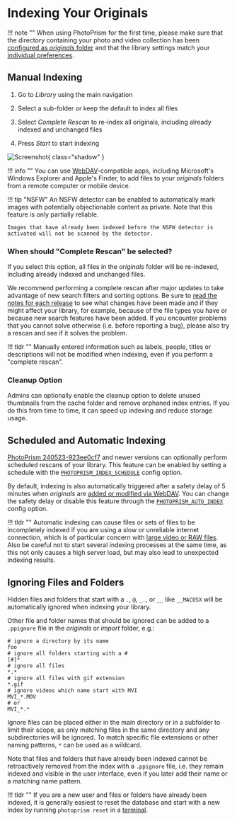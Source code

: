 # Indexing Your Originals #

!!! note ""
    When using PhotoPrism for the first time, please make sure that the directory containing your photo and video collection has been [configured as *originals* folder](../../getting-started/docker-compose.md#photoprismoriginals) and that the library settings match your [individual preferences](../settings/library.md).

## Manual Indexing

1. Go to *Library* using the main navigation

2. Select a sub-folder or keep the default to index all files

3. Select *Complete Rescan* to re-index all originals, including already indexed and unchanged files

4. Press *Start* to start indexing

![Screenshot](img/index-dark.jpg){ class="shadow" }

!!! info ""
    You can use [WebDAV](webdav.md)-compatible apps, including Microsoft's Windows Explorer and Apple's Finder, 
    to add files to your *originals* folders from a remote computer or mobile device.

!!! tip "NSFW"
    An NSFW detector can be enabled to automatically mark images with potentially objectionable content as 
    private. Note that this feature is only partially reliable. 
    
    Images that have already been indexed before the NSFW detector is activated will not be scanned by the detector.

### When should "Complete Rescan" be selected?

If you select this option, all files in the *originals* folder will be re-indexed, including already indexed and unchanged files.

We recommend performing a complete rescan after major updates to take advantage of new search filters and sorting options. Be sure to [read the notes for each release](../../release-notes.md) to see what changes have been made and if they might affect your library, for example, because of the file types you have or because new search features have been added. If you encounter problems that you cannot solve otherwise (i.e. before reporting a bug), please also try a rescan and see if it solves the problem.

!!! tldr ""
    Manually entered information such as labels, people, titles or descriptions will not be modified when indexing, even if you perform a "complete rescan".


### Cleanup Option

Admins can optionally enable the cleanup option to delete unused thumbnails from the cache folder and remove orphaned index entries. If you do this from time to time, it can speed up indexing and reduce storage usage.

## Scheduled and Automatic Indexing

[PhotoPrism 240523-923ee0cf7](../../release-notes.md#may-23-2024) and newer versions can optionally perform scheduled rescans of your library. This feature can be enabled by setting a schedule with the [`PHOTOPRISM_INDEX_SCHEDULE`](../../getting-started/config-options.md#indexing) config option.

By default, indexing is also automatically triggered after a safety delay of 5 minutes when *originals* are [added or modified via WebDAV](../sync/webdav.md).
You can change the safety delay or disable this feature through the [`PHOTOPRISM_AUTO_INDEX`](../../getting-started/config-options.md#indexing) config option.

!!! tldr ""
    Automatic indexing can cause files or sets of files to be incompletely indexed if you are using a slow or unreliable internet connection, which is of particular concern with [large video or RAW files](https://github.com/photoprism/photoprism/issues/4310).
    Also be careful not to start several indexing processes at the same time, as this not only causes a high server load, but may also lead to unexpected indexing results.

## Ignoring Files and Folders

Hidden files and folders that start with a `.`, `@`, `_.`, or `__` like `__MACOSX` will be automatically ignored when indexing your library.

Other file and folder names that should be ignored can be added to a `.ppignore` file in the *originals* or *import* folder, e.g.:

```
# ignore a directory by its name
foo
# ignore all folders starting with a #
[#]*
# ignore all files
*.*
# ignore all files with gif extension
*.gif
# ignore videos which name start with MVI
MVI_*.MOV
# or
MVI_*.*
```

Ignore files can be placed either in the main directory or in a subfolder to limit their scope, as only matching files in the same directory and any subdirectories will be ignored. To match specific file extensions or other naming patterns, `*` can be used as a wildcard.

Note that files and folders that have already been indexed cannot be retroactively removed from the index with a `.ppignore` file, i.e. they remain indexed and visible in the user interface, even if you later add their name or a matching name pattern.

!!! tldr ""
    If you are a new user and files or folders have already been indexed, it is generally easiest to reset the database and start with a new index by running `photoprism reset` in a [terminal](../../getting-started/docker-compose.md#command-line-interface).